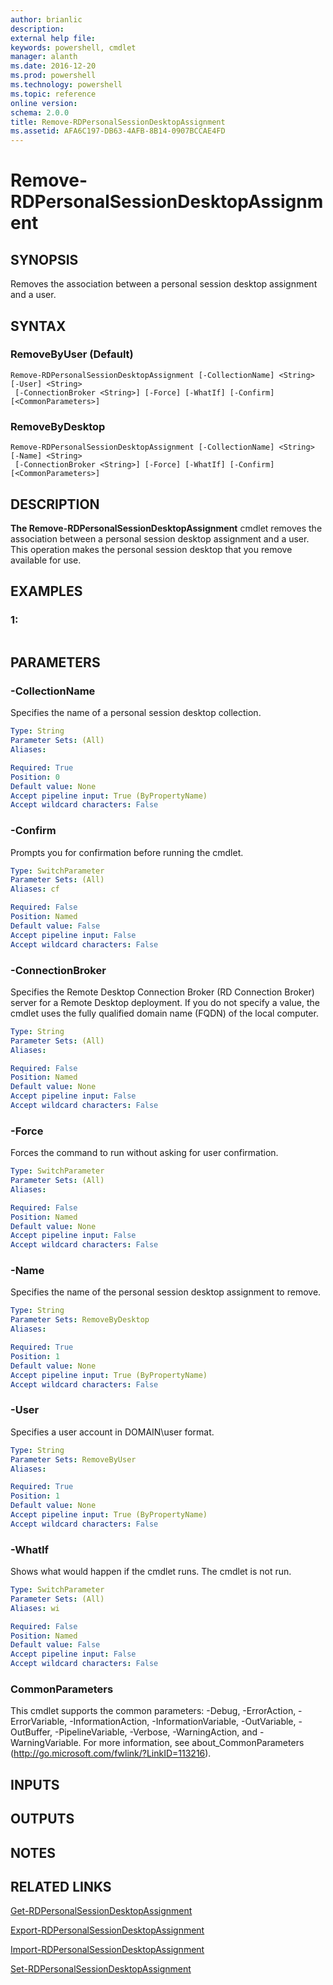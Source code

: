 ```yaml
---
author: brianlic
description: 
external help file: 
keywords: powershell, cmdlet
manager: alanth
ms.date: 2016-12-20
ms.prod: powershell
ms.technology: powershell
ms.topic: reference
online version: 
schema: 2.0.0
title: Remove-RDPersonalSessionDesktopAssignment
ms.assetid: AFA6C197-DB63-4AFB-8B14-0907BCCAE4FD
---
```


# Remove-RDPersonalSessionDesktopAssignment

## SYNOPSIS
Removes the association between a personal session desktop assignment and a user.

## SYNTAX

### RemoveByUser (Default)
```
Remove-RDPersonalSessionDesktopAssignment [-CollectionName] <String> [-User] <String>
 [-ConnectionBroker <String>] [-Force] [-WhatIf] [-Confirm] [<CommonParameters>]
```

### RemoveByDesktop
```
Remove-RDPersonalSessionDesktopAssignment [-CollectionName] <String> [-Name] <String>
 [-ConnectionBroker <String>] [-Force] [-WhatIf] [-Confirm] [<CommonParameters>]
```

## DESCRIPTION
**The Remove-RDPersonalSessionDesktopAssignment** cmdlet removes the association between a personal session desktop assignment and a user.
This operation makes the personal session desktop that you remove available for use.

## EXAMPLES

### 1:
```

```

## PARAMETERS

### -CollectionName
Specifies the name of a personal session desktop collection.

```yaml
Type: String
Parameter Sets: (All)
Aliases: 

Required: True
Position: 0
Default value: None
Accept pipeline input: True (ByPropertyName)
Accept wildcard characters: False
```

### -Confirm
Prompts you for confirmation before running the cmdlet.

```yaml
Type: SwitchParameter
Parameter Sets: (All)
Aliases: cf

Required: False
Position: Named
Default value: False
Accept pipeline input: False
Accept wildcard characters: False
```

### -ConnectionBroker
Specifies the Remote Desktop Connection Broker (RD Connection Broker) server for a Remote Desktop deployment.
If you do not specify a value, the cmdlet uses the fully qualified domain name (FQDN) of the local computer.

```yaml
Type: String
Parameter Sets: (All)
Aliases: 

Required: False
Position: Named
Default value: None
Accept pipeline input: False
Accept wildcard characters: False
```

### -Force
Forces the command to run without asking for user confirmation.

```yaml
Type: SwitchParameter
Parameter Sets: (All)
Aliases: 

Required: False
Position: Named
Default value: None
Accept pipeline input: False
Accept wildcard characters: False
```

### -Name
Specifies the name of the personal session desktop assignment to remove.

```yaml
Type: String
Parameter Sets: RemoveByDesktop
Aliases: 

Required: True
Position: 1
Default value: None
Accept pipeline input: True (ByPropertyName)
Accept wildcard characters: False
```

### -User
Specifies a user account in DOMAIN\user format.

```yaml
Type: String
Parameter Sets: RemoveByUser
Aliases: 

Required: True
Position: 1
Default value: None
Accept pipeline input: True (ByPropertyName)
Accept wildcard characters: False
```

### -WhatIf
Shows what would happen if the cmdlet runs.
The cmdlet is not run.

```yaml
Type: SwitchParameter
Parameter Sets: (All)
Aliases: wi

Required: False
Position: Named
Default value: False
Accept pipeline input: False
Accept wildcard characters: False
```

### CommonParameters
This cmdlet supports the common parameters: -Debug, -ErrorAction, -ErrorVariable, -InformationAction, -InformationVariable, -OutVariable, -OutBuffer, -PipelineVariable, -Verbose, -WarningAction, and -WarningVariable. For more information, see about_CommonParameters (http://go.microsoft.com/fwlink/?LinkID=113216).

## INPUTS

## OUTPUTS

## NOTES

## RELATED LINKS

[Get-RDPersonalSessionDesktopAssignment](./Get-RDPersonalSessionDesktopAssignment.md)

[Export-RDPersonalSessionDesktopAssignment](./Export-RDPersonalSessionDesktopAssignment.md)

[Import-RDPersonalSessionDesktopAssignment](./Import-RDPersonalSessionDesktopAssignment.md)

[Set-RDPersonalSessionDesktopAssignment](./Set-RDPersonalSessionDesktopAssignment.md)

